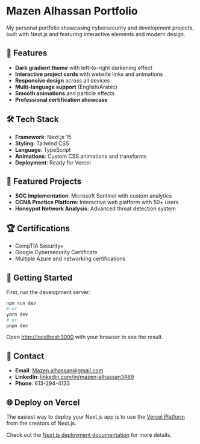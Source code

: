 # Mazen Alhassan Portfolio

My personal portfolio showcasing cybersecurity and development projects, built with Next.js and featuring interactive elements and modern design.

## 🚀 Features

- **Dark gradient theme** with left-to-right darkening effect
- **Interactive project cards** with website links and animations
- **Responsive design** across all devices
- **Multi-language support** (English/Arabic)
- **Smooth animations** and particle effects
- **Professional certification showcase**

## 🛠 Tech Stack

- **Framework**: Next.js 15
- **Styling**: Tailwind CSS
- **Language**: TypeScript
- **Animations**: Custom CSS animations and transforms
- **Deployment**: Ready for Vercel

## 🎯 Featured Projects

- **SOC Implementation**: Microsoft Sentinel with custom analytics
- **CCNA Practice Platform**: Interactive web platform with 50+ users
- **Honeypot Network Analysis**: Advanced threat detection system

## 🏆 Certifications

- CompTIA Security+
- Google Cybersecurity Certificate  
- Multiple Azure and networking certifications

## 🚀 Getting Started

First, run the development server:

```bash
npm run dev
# or
yarn dev
# or
pnpm dev
```

Open [http://localhost:3000](http://localhost:3000) with your browser to see the result.

## 📧 Contact

- **Email**: Mazen.alhassan@gmail.com
- **LinkedIn**: [linkedin.com/in/mazen-alhassan3489](https://linkedin.com/in/mazen-alhassan3489)
- **Phone**: 613-294-4133

## 🌐 Deploy on Vercel

The easiest way to deploy your Next.js app is to use the [Vercel Platform](https://vercel.com/new?utm_medium=default-template&filter=next.js&utm_source=create-next-app&utm_campaign=create-next-app-readme) from the creators of Next.js.

Check out the [Next.js deployment documentation](https://nextjs.org/docs/app/building-your-application/deploying) for more details.